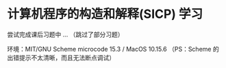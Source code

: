 # 计算机程序的构造和解释(SICP) 学习

尝试完成课后习题中 ... （跳过了部分习题）

环境：MIT/GNU Scheme microcode 15.3 / MacOS 10.15.6 （PS：Scheme 的出错提示不太清晰，而且无法断点调试）

